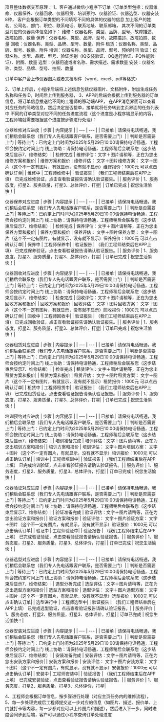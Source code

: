 项目整体数据交互原理：
1、客户通过微信小程序下订单（订单类型包括：仪器维修、仪器保养、仪器回收、仪器租赁、培训预约、仪器验证、仪器选型、仪器安装8种，
客户会根据订单类型的不同填写不同的具体的仪器的信息
加上客户的姓名、公司名、部门、职位、联系电话、联系地址、联系邮箱，
其次不同的订单类型对应的仪器具体信息如下：
维修：仪器名称、类型、品牌、型号、故障描述、故障拍照、数量
保养：仪器名称、类型、品牌、型号、故障描述、故障拍照、数量
回收：仪器名称、类型、品牌、型号、数量、附件
租赁：仪器名称、类型、品牌、型号、数量、附件
培训：仪器名称、类型、品牌、型号、预约时间
验证：仪器名称、类型、品牌、型号、验证类别（IQ安装验证、OQ运行验证、PQ性能验证）、附图、数量
选型：仪器用途或者名称、需求描述、需求数量
安装：仪器名称、类型、品牌、型号、拍照、数量

订单中客户会上传仪器图片或者文档附件（word、excel、pdf等格式）


2、订单上传后，小程序后端将上述信息包括仪器图片、文档附件，附加生成任务名称和任务ID，时间后上传到服务器，
3、APP的后端会根据上传到服务器的订单信息，将订单信息推送给不同的工程师的移动端APP，
在APP消息界面可以查看对应任务的简略信息，然后决定是否接单，接单就将任务转到主页界面的任务列表中
不同的订单类型对应不同的任务进度流程（这个进度是小程序端显示的内容，工程师端就需要根据这个进度按步骤进行处理）：

仪器维修对应进度
| 步骤 | 内容提示 |
| --- | --- |
| 已接单 | 请保持电话畅通，我们稍后会联系您（我们专人先电话跟客户联系，是否需要上门）|
| 判断是否需要上门 | 等待上门：已约定上门时间为2025年5月29日10:00请保持电话畅通，工程师会按约定时间上门 线上协助：请保持电话畅通，工程师稍后会联系您（这步结束后显示7、维修结束）|
| 检修完成 | 维修评估：文字＋图片请稍等，正在为您出维修方案和报价|
| 维修方案和报价 | 维修评估： 文字＋图片维修方案： 文字＋图片（这个不一定有图片，有就显示，没有就不显示）维修报价：1000元 可以点击确认订单|
| 维修中 | 工程师维修中|
| 验证报告 | （我们工程师结束后在APP上填） 已完成维修验证，点击查看验证报告请确认验证报告。|
| 服务评价 | 1、服务态度，打星2、服务质量，打星3、总体评价，打星|
| 订单已完成 | 祝您生活愉快！|

仪器保养对应进度
| 步骤 | 内容提示 |
| --- | --- |
| 已接单 | 请保持电话畅通，我们稍后会联系您（我们专人先电话跟客户联系，是否需要上门）|
| 判断是否需要上门 | 等待上门：已约定上门时间为2025年5月29日10:00请保持电话畅通，工程师会按约定时间上门 线上协助：请保持电话畅通，工程师稍后会联系您（这步结束后显示7、维修结束）|
| 检修完成 | 保养评估：文字＋图片请稍等，正在为您出保养方案和报价|
| 保养方案和报价 | 保养评估： 文字＋图片保养方案： 文字＋图片（这个不一定有图片，有就显示，没有就不显示）保养报价：1000元 可以点击确认订单|
| 保养中 | 工程师保养中|
| 验证报告 | （我们工程师结束后在APP上填） 已完成保养验证，点击查看验证报告请确认验证报告。|
| 服务评价 | 1、服务态度，打星2、服务质量，打星3、总体评价，打星|
| 订单已完成 | 祝您生活愉快！|

仪器回收对应进度
| 步骤 | 内容提示 |
| --- | --- |
| 已接单 | 请保持电话畅通，我们稍后会联系您（我们专人先电话跟客户联系，是否需要上门）|
| 判断是否需要上门 | 等待上门：已约定上门时间为2025年5月29日10:00请保持电话畅通，工程师会按约定时间上门 线上协助：请保持电话畅通，工程师稍后会联系您（这步结束后显示7、维修结束）|
| 检查完成 | 回收评估：文字＋图片请稍等，正在为您出回收方案和报价|
| 回收方案和报价 | 回收评估： 文字＋图片回收方案： 文字＋图片（这个不一定有图片，有就显示，没有就不显示）回收报价：1000元 可以点击确认订单|
| 回收中 | 工程师回收中|
| 验证报告 | （我们工程师结束后在APP上填） 已完成回收验证，点击查看验证报告请确认验证报告。|
| 服务评价 | 1、服务态度，打星2、服务质量，打星3、总体评价，打星|
| 订单已完成 | 祝您生活愉快！|

仪器租赁对应进度
| 步骤 | 内容提示 |
| --- | --- |
| 已接单 | 请保持电话畅通，我们稍后会联系您（我们专人先电话跟客户联系，是否需要上门）|
| 判断是否需要上门 | 等待上门：已约定上门时间为2025年5月29日10:00请保持电话畅通，工程师会按约定时间上门 线上协助：请保持电话畅通，工程师稍后会联系您（这步结束后显示7、维修结束）|
| 检查完成 | 租赁评估：文字＋图片请稍等，正在为您出租赁方案和报价|
| 租赁方案和报价 | 租赁评估： 文字＋图片租赁方案： 文字＋图片（这个不一定有图片，有就显示，没有就不显示）租赁报价：1000元 可以点击确认订单|
| 租赁中 | 工程师租赁中|
| 验证报告 | （我们工程师结束后在APP上填） 已完成租赁验证，点击查看验证报告请确认验证报告。|
| 服务评价 | 1、服务态度，打星2、服务质量，打星3、总体评价，打星|
| 订单已完成 | 祝您生活愉快！|

培训预约对应进度
| 步骤 | 内容提示 |
| --- | --- |
| 已接单 | 请保持电话畅通，我们稍后会联系您（我们专人先电话跟客户联系，是否需要上门）|
| 判断是否需要上门 | 等待上门：已约定上门时间为2025年5月29日10:00请保持电话畅通，工程师会按约定时间上门 线上协助：请保持电话畅通，工程师稍后会联系您（这步结束后显示7、维修结束）|
| 培训准备完成 | 培训评估：文字＋图片请稍等，正在为您出培训方案和报价|
| 培训方案和报价 | 培训评估： 文字＋图片培训方案： 文字＋图片（这个不一定有图片，有就显示，没有就不显示）培训报价：1000元 可以点击确认订单|
| 培训中 | 工程师培训中|
| 验证报告 | （我们工程师结束后在APP上填） 已完成培训验证，点击查看验证报告请确认验证报告。|
| 服务评价 | 1、服务态度，打星2、服务质量，打星3、总体评价，打星|
| 订单已完成 | 祝您生活愉快！|

仪器验证对应进度
| 步骤 | 内容提示 |
| --- | --- |
| 已接单 | 请保持电话畅通，我们稍后会联系您（我们专人先电话跟客户联系，是否需要上门）|
| 判断是否需要上门 | 等待上门：已约定上门时间为2025年5月29日10:00请保持电话畅通，工程师会按约定时间上门 线上协助：请保持电话畅通，工程师稍后会联系您（这步结束后显示7、维修结束）|
| 验证准备完成 | 验证评估：文字＋图片请稍等，正在为您出验证方案和报价|
| 验证方案和报价 | 验证评估： 文字＋图片验证方案： 文字＋图片（这个不一定有图片，有就显示，没有就不显示）验证报价：1000元 可以点击确认订单|
| 验证中 | 工程师验证中|
| 验证报告 | （我们工程师结束后在APP上填） 已完成验证验证，点击查看验证报告请确认验证报告。|
| 服务评价 | 1、服务态度，打星2、服务质量，打星3、总体评价，打星|
| 订单已完成 | 祝您生活愉快！|

仪器选型对应进度
| 步骤 | 内容提示 |
| --- | --- |
| 已接单 | 请保持电话畅通，我们稍后会联系您（我们专人先电话跟客户联系，是否需要上门）|
| 判断是否需要上门 | 等待上门：已约定上门时间为2025年5月29日10:00请保持电话畅通，工程师会按约定时间上门 线上协助：请保持电话畅通，工程师稍后会联系您（这步结束后显示7、维修结束）|
| 选型分析完成 | 选型评估：文字＋图片请稍等，正在为您出选型方案和报价|
| 选型方案和报价 | 选型评估： 文字＋图片选型方案： 文字＋图片（这个不一定有图片，有就显示，没有就不显示）选型报价：1000元 可以点击确认订单|
| 选型进行中 | 工程师选型中|
| 验证报告 | （我们工程师结束后在APP上填） 已完成选型验证，点击查看验证报告请确认验证报告。|
| 服务评价 | 1、服务态度，打星2、服务质量，打星3、总体评价，打星|
| 订单已完成 | 祝您生活愉快！|

仪器安装对应进度
| 步骤 | 内容提示 |
| --- | --- |
| 已接单 | 请保持电话畅通，我们稍后会联系您（我们专人先电话跟客户联系，是否需要上门）|
| 判断是否需要上门 | 等待上门：已约定上门时间为2025年5月29日10:00请保持电话畅通，工程师会按约定时间上门 线上协助：请保持电话畅通，工程师稍后会联系您（这步结束后显示7、维修结束）|
| 安装准备完成 | 安装评估：文字＋图片请稍等，正在为您出安装方案和报价|
| 安装方案和报价 | 安装评估： 文字＋图片安装方案： 文字＋图片（这个不一定有图片，有就显示，没有就不显示）安装报价：1000元 可以点击确认订单|
| 安装中 | 工程师安装中|
| 验证报告 | （我们工程师结束后在APP上填） 已完成安装验证，点击查看验证报告请确认验证报告。|
| 服务评价 | 1、服务态度，打星2、服务质量，打星3、总体评价，打星|

4、工程师会根据订单信息，按步骤进行处理（对应主页任务内的维修流程），
5、每一步处理完成后工程师提交这一步对应的信息（如图片、描述、报价单、上门就打卡等内容，每一步都对应可以上传图片和描述），然后进入下一步，同时进度会同步到后端，客户可以通过小程序查询订单处理进度


